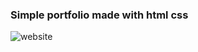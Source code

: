 ### Simple portfolio made with html css
![website](https://github.com/leonardosfilho/leonardo-portfolio/assets/83432793/0e61dab7-d964-41a4-a7e1-720aa9fb7f93)
